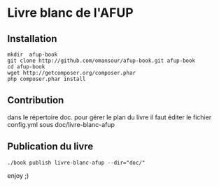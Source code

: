 Livre blanc de l'AFUP
=====================

Installation
------------

```
mkdir  afup-book
git clone http://github.com/omansour/afup-book.git afup-book
cd afup-book
wget http://getcomposer.org/composer.phar
php composer.phar install
```

Contribution
------------
dans le répertoire doc. pour gérer le plan du livre il faut éditer le fichier config.yml sous doc/livre-blanc-afup


Publication du livre
--------------------
```
./book publish livre-blanc-afup --dir="doc/" 
```

enjoy ;)

